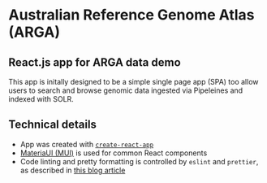 # Australian Reference Genome Atlas (ARGA)

## React.js app for ARGA data demo

This app is initally designed to be a simple single page app (SPA) too allow users to search and
browse genomic data ingested via Pipeleines and indexed with SOLR.

## Technical details

- App was created with [`create-react-app`](https://github.com/facebook/create-react-app)
- [MateriaUI (MUI)](https://mui.com/) is used for common React components
- Code linting and pretty formatting is controlled by `eslint` and `prettier`, as described in [this blog article](https://blog.nerdjfpb.com/how-to-add-eslint-prettier-and-husky-git-hook-in-react-js-2022/)
